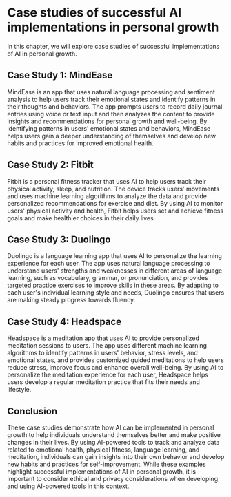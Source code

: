 Case studies of successful AI implementations in personal growth
===============================================================================================================================

In this chapter, we will explore case studies of successful implementations of AI in personal growth.

Case Study 1: MindEase
----------------------

MindEase is an app that uses natural language processing and sentiment analysis to help users track their emotional states and identify patterns in their thoughts and behaviors. The app prompts users to record daily journal entries using voice or text input and then analyzes the content to provide insights and recommendations for personal growth and well-being. By identifying patterns in users' emotional states and behaviors, MindEase helps users gain a deeper understanding of themselves and develop new habits and practices for improved emotional health.

Case Study 2: Fitbit
--------------------

Fitbit is a personal fitness tracker that uses AI to help users track their physical activity, sleep, and nutrition. The device tracks users' movements and uses machine learning algorithms to analyze the data and provide personalized recommendations for exercise and diet. By using AI to monitor users' physical activity and health, Fitbit helps users set and achieve fitness goals and make healthier choices in their daily lives.

Case Study 3: Duolingo
----------------------

Duolingo is a language learning app that uses AI to personalize the learning experience for each user. The app uses natural language processing to understand users' strengths and weaknesses in different areas of language learning, such as vocabulary, grammar, or pronunciation, and provides targeted practice exercises to improve skills in these areas. By adapting to each user's individual learning style and needs, Duolingo ensures that users are making steady progress towards fluency.

Case Study 4: Headspace
-----------------------

Headspace is a meditation app that uses AI to provide personalized meditation sessions to users. The app uses different machine learning algorithms to identify patterns in users' behavior, stress levels, and emotional states, and provides customized guided meditations to help users reduce stress, improve focus and enhance overall well-being. By using AI to personalize the meditation experience for each user, Headspace helps users develop a regular meditation practice that fits their needs and lifestyle.

Conclusion
----------

These case studies demonstrate how AI can be implemented in personal growth to help individuals understand themselves better and make positive changes in their lives. By using AI-powered tools to track and analyze data related to emotional health, physical fitness, language learning, and meditation, individuals can gain insights into their own behavior and develop new habits and practices for self-improvement. While these examples highlight successful implementations of AI in personal growth, it is important to consider ethical and privacy considerations when developing and using AI-powered tools in this context.
